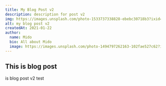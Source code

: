 ```yaml
---
title: My Blog Post v2
description: description for post v2
img: https://images.unsplash.com/photo-1533737338828-ebebc30718b3?ixid=MXwxMjA3fDB8MHxwaG90by1wYWdlfHx8fGVufDB8fHw%3D&ixlib=rb-1.2.1&auto=format&fit=crop&w=634&q=80
alt: my blog post v2
createdAt: 2021-01-22
author:
  name: Mido
  bio: All about Mido
  image: https://images.unsplash.com/photo-1494797262163-102fae527c62?ixlib=rb-1.2.1&ixid=MXwxMjA3fDB8MHxwaG90by1wYWdlfHx8fGVufDB8fHw%3D&auto=format&fit=crop&w=700&q=80
---
```


## This is blog post
is blog post v2 test
